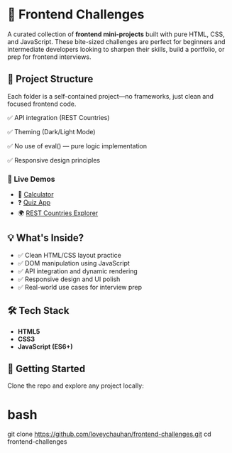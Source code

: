# 🚀 Frontend Challenges

A curated collection of **frontend mini-projects** built with pure HTML, CSS, and JavaScript. These bite-sized challenges are perfect for beginners and intermediate developers looking to sharpen their skills, build a portfolio, or prep for frontend interviews.

## 📁 Project Structure

Each folder is a self-contained project—no frameworks, just clean and focused frontend code.

✅ API integration (REST Countries)

✅ Theming (Dark/Light Mode)

✅ No use of eval() — pure logic implementation

✅ Responsive design principles


### 🔗 Live Demos

- 🧮 [Calculator](https://simpli-coding-calculator.netlify.app/)
- ❓ [Quiz App](https://simpli-coding-quiz-app.netlify.app/)
- 🌍 [REST Countries Explorer]([https://simplicoding-rest-countries.netlify.app/](https://simplicoding-rest-countries.netlify.app/)) 

## 💡 What's Inside?

- ✅ Clean HTML/CSS layout practice  
- ✅ DOM manipulation using JavaScript  
- ✅ API integration and dynamic rendering  
- ✅ Responsive design and UI polish  
- ✅ Real-world use cases for interview prep

## 🛠️ Tech Stack

- **HTML5**  
- **CSS3**  
- **JavaScript (ES6+)**

## 🧰 Getting Started

Clone the repo and explore any project locally:

# bash
git clone https://github.com/loveychauhan/frontend-challenges.git
cd frontend-challenges

